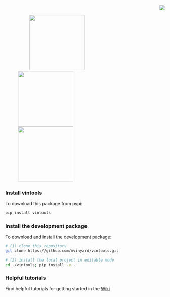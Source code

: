 [<img src="https://i.imgur.com/le4ym8u.png" align="right" hspace="0"/>](https://github.com/mvinyard/vintools/)

<p>&nbsp;</p>

&emsp; &emsp; [<img src="https://i.imgur.com/KmAFUuy.png" width="175" hspace="40"/>](https://github.com/mvinyard/vintools/wiki) [<img src="https://i.imgur.com/zMPwyI1.png" width="175" hspace="40"/>](https://github.com/mvinyard/vintools/tree/main/vintools/_data) [<img src="https://i.imgur.com/l9rBZ8v.png" width="175" hspace="40"/>](https://github.com/mvinyard/vintools/tree/main/vintools)

### Install vintools
To download this package from pypi:
```BASH
pip install vintools
```

### Install the development package
To download and install the development package:
```BASH
# (1) clone this repository
git clone https://github.com/mvinyard/vintools.git

# (2) install the local project in editable mode
cd ./vintools; pip install -e .
```

### Helpful tutorials
Find helpful tutorials for getting started in the [Wiki](https://github.com/mvinyard/vintools/wiki)
